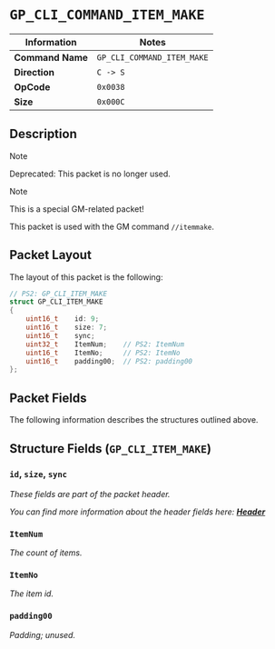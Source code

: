# `GP_CLI_COMMAND_ITEM_MAKE`

| Information               | Notes |
|---                        |---    |
| **Command Name**          | `GP_CLI_COMMAND_ITEM_MAKE` |
| **Direction**             | `C -> S` |
| **OpCode**                | `0x0038` |
| **Size**                  | `0x000C` |

## Description

> [!NOTE]
> Deprecated: This packet is no longer used.

> [!NOTE]
> This is a special GM-related packet!

This packet is used with the GM command `//itemmake`.

## Packet Layout

The layout of this packet is the following:

```cpp
// PS2: GP_CLI_ITEM_MAKE
struct GP_CLI_ITEM_MAKE
{
    uint16_t    id: 9;
    uint16_t    size: 7;
    uint16_t    sync;
    uint32_t    ItemNum;    // PS2: ItemNum
    uint16_t    ItemNo;     // PS2: ItemNo
    uint16_t    padding00;  // PS2: padding00
};
```

## Packet Fields

The following information describes the structures outlined above.

## Structure Fields (`GP_CLI_ITEM_MAKE`)

### `id`, `size`, `sync`

_These fields are part of the packet header._

_You can find more information about the header fields here: [**Header**](/world/HEADER.md)_

### `ItemNum`

_The count of items._

### `ItemNo`

_The item id._

### `padding00`

_Padding; unused._

